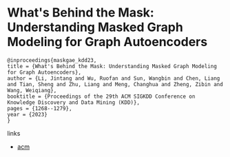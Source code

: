 # What's Behind the Mask: Understanding Masked Graph Modeling for Graph Autoencoders

```
@inproceedings{maskgae_kdd23,
title = {What's Behind the Mask: Understanding Masked Graph Modeling for Graph Autoencoders},
author = {Li, Jintang and Wu, Ruofan and Sun, Wangbin and Chen, Liang and Tian, Sheng and Zhu, Liang and Meng, Changhua and Zheng, Zibin and Wang, Weiqiang},
booktitle = {Proceedings of the 29th ACM SIGKDD Conference on Knowledge Discovery and Data Mining (KDD)},
pages = {1268--1279},
year = {2023}
}
```

links
- [acm](https://dl.acm.org/doi/10.1145/3580305.3599546)
